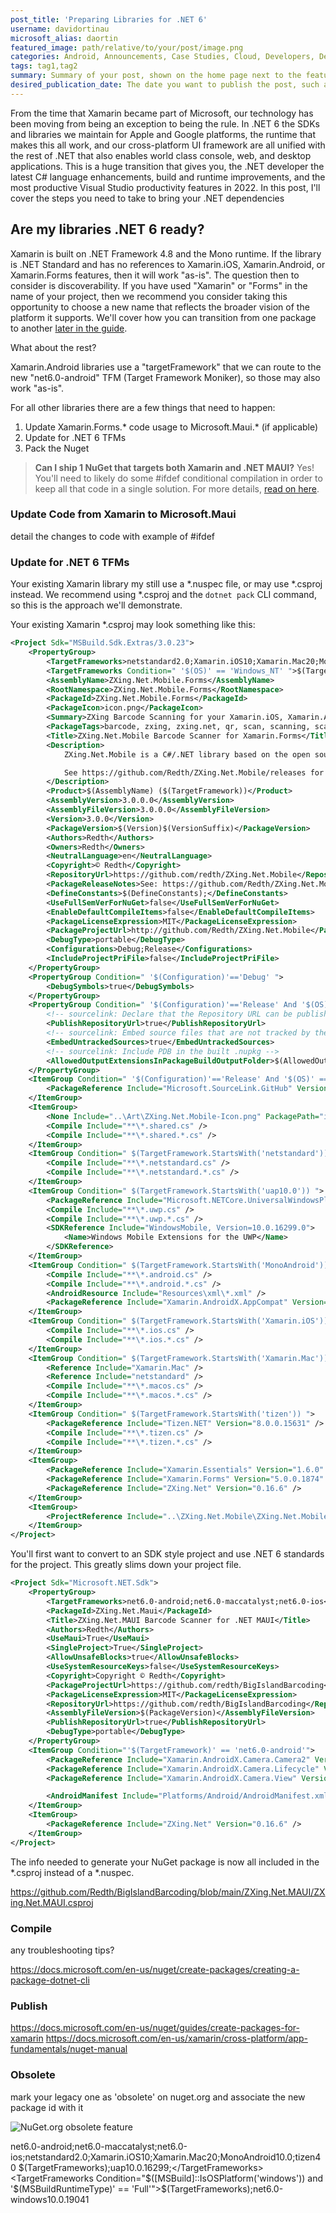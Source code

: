 ```yaml
---
post_title: 'Preparing Libraries for .NET 6'
username: davidortinau
microsoft_alias: daortin
featured_image: path/relative/to/your/post/image.png
categories: Android, Announcements, Case Studies, Cloud, Developers, DevOps, Education, Events, Integrations, iOS, Leadership, macOS, Podcasts, Visual Studio, watchOS, Xamarin Platform, Xamarin.Forms, XAML
tags: tag1,tag2
summary: Summary of your post, shown on the home page next to the featured image
desired_publication_date: The date you want to publish the post, such as 'YYYY-MM-DD'
---
```


From the time that Xamarin became part of Microsoft, our technology has been moving from being an exception to being the rule. In .NET 6 the SDKs and libraries we maintain for Apple and Google platforms, the runtime that makes this all work, and our cross-platform UI framework are all unified with the rest of .NET that also enables world class console, web, and desktop applications. This is a huge transition that gives you, the .NET developer the latest C# language enhancements, build and runtime improvements, and the most productive Visual Studio productivity features in 2022. In this post, I'll cover the steps you need to take to bring your .NET dependencies

## Are my libraries .NET 6 ready?

Xamarin is built on .NET Framework 4.8 and the Mono runtime. If the library is .NET Standard and has no references to Xamarin.iOS, Xamarin.Android, or Xamarin.Forms features, then it will work "as-is". The question then to consider is discoverability. If you have used "Xamarin" or "Forms" in the name of your project, then we recommend you consider taking this opportunity to choose a new name that reflects the broader vision of the platform it supports. We'll cover how you can transition from one package to another [later in the guide](#obsolete).

What about the rest? 

Xamarin.Android libraries use a "targetFramework" that we can route to the new "net6.0-android" TFM (Target Framework Moniker), so those may also work "as-is".

For all other libraries there are a few things that need to happen:

1. Update Xamarin.Forms.* code usage to Microsoft.Maui.* (if applicable)
2. Update for .NET 6 TFMs
3. Pack the Nuget

> **Can I ship 1 NuGet that targets both Xamarin and .NET MAUI?** Yes! You'll need to likely do some #ifdef conditional compilation in order to keep all that code in a single solution. For more details, [read on here]().

### Update Code from Xamarin to Microsoft.Maui

detail the changes to code with example of #ifdef

### Update for .NET 6 TFMs

Your existing Xamarin library my still use a *.nuspec file, or may use *.csproj instead. We recommend using *.csproj and the `dotnet pack` CLI command, so this is the approach we'll demonstrate. 

Your existing Xamarin *.csproj may look something like this:

```xml
<Project Sdk="MSBuild.Sdk.Extras/3.0.23">
	<PropertyGroup>
		<TargetFrameworks>netstandard2.0;Xamarin.iOS10;Xamarin.Mac20;MonoAndroid10.0;tizen40</TargetFrameworks>
		<TargetFrameworks Condition=" '$(OS)' == 'Windows_NT' ">$(TargetFrameworks);uap10.0.16299;</TargetFrameworks>
		<AssemblyName>ZXing.Net.Mobile.Forms</AssemblyName>
		<RootNamespace>ZXing.Net.Mobile.Forms</RootNamespace>
		<PackageId>ZXing.Net.Mobile.Forms</PackageId>
		<PackageIcon>icon.png</PackageIcon>
		<Summary>ZXing Barcode Scanning for your Xamarin.iOS, Xamarin.Android and Windows Universal apps!</Summary>
		<PackageTags>barcode, zxing, zxing.net, qr, scan, scanning, scanner</PackageTags>
		<Title>ZXing.Net.Mobile Barcode Scanner for Xamarin.Forms</Title>
		<Description>
			ZXing.Net.Mobile is a C#/.NET library based on the open source Barcode Library: ZXing (Zebra Crossing), using the ZXing.Net Port. It works with Xamarin.iOS, Xamarin.Android, Tizen and Windows Universal (UWP). The goal of ZXing.Net.Mobile is to make scanning barcodes as effortless and painless as possible in your own applications.

			See https://github.com/Redth/ZXing.Net.Mobile/releases for release notes.
		</Description>
		<Product>$(AssemblyName) ($(TargetFramework))</Product>
		<AssemblyVersion>3.0.0.0</AssemblyVersion>
		<AssemblyFileVersion>3.0.0.0</AssemblyFileVersion>
		<Version>3.0.0</Version>
		<PackageVersion>$(Version)$(VersionSuffix)</PackageVersion>
		<Authors>Redth</Authors>
		<Owners>Redth</Owners>
		<NeutralLanguage>en</NeutralLanguage>
		<Copyright>© Redth</Copyright>
		<RepositoryUrl>https://github.com/redth/ZXing.Net.Mobile</RepositoryUrl>
		<PackageReleaseNotes>See: https://github.com/Redth/ZXing.Net.Mobile/releases</PackageReleaseNotes>
		<DefineConstants>$(DefineConstants);</DefineConstants>
		<UseFullSemVerForNuGet>false</UseFullSemVerForNuGet>
		<EnableDefaultCompileItems>false</EnableDefaultCompileItems>
		<PackageLicenseExpression>MIT</PackageLicenseExpression>
		<PackageProjectUrl>http://github.com/Redth/ZXing.Net.Mobile</PackageProjectUrl>
		<DebugType>portable</DebugType>
		<Configurations>Debug;Release</Configurations>
		<IncludeProjectPriFile>false</IncludeProjectPriFile>
	</PropertyGroup>
	<PropertyGroup Condition=" '$(Configuration)'=='Debug' ">
		<DebugSymbols>true</DebugSymbols>
	</PropertyGroup>
	<PropertyGroup Condition=" '$(Configuration)'=='Release' And '$(OS)' == 'Windows_NT' ">
		<!-- sourcelink: Declare that the Repository URL can be published to NuSpec -->
		<PublishRepositoryUrl>true</PublishRepositoryUrl>
		<!-- sourcelink: Embed source files that are not tracked by the source control manager to the PDB -->
		<EmbedUntrackedSources>true</EmbedUntrackedSources>
		<!-- sourcelink: Include PDB in the built .nupkg -->
		<AllowedOutputExtensionsInPackageBuildOutputFolder>$(AllowedOutputExtensionsInPackageBuildOutputFolder);.pdb</AllowedOutputExtensionsInPackageBuildOutputFolder>
	</PropertyGroup>
	<ItemGroup Condition=" '$(Configuration)'=='Release' And '$(OS)' == 'Windows_NT' ">
		<PackageReference Include="Microsoft.SourceLink.GitHub" Version="1.0.0" PrivateAssets="All" />
	</ItemGroup>
	<ItemGroup>
		<None Include="..\Art\ZXing.Net.Mobile-Icon.png" PackagePath="icon.png" Pack="true" />
		<Compile Include="**\*.shared.cs" />
		<Compile Include="**\*.shared.*.cs" />
	</ItemGroup>
	<ItemGroup Condition=" $(TargetFramework.StartsWith('netstandard')) ">
		<Compile Include="**\*.netstandard.cs" />
		<Compile Include="**\*.netstandard.*.cs" />
	</ItemGroup>
	<ItemGroup Condition=" $(TargetFramework.StartsWith('uap10.0')) ">
		<PackageReference Include="Microsoft.NETCore.UniversalWindowsPlatform" Version="6.2.11" />
		<Compile Include="**\*.uwp.cs" />
		<Compile Include="**\*.uwp.*.cs" />
		<SDKReference Include="WindowsMobile, Version=10.0.16299.0">
			<Name>Windows Mobile Extensions for the UWP</Name>
		</SDKReference>
	</ItemGroup>
	<ItemGroup Condition=" $(TargetFramework.StartsWith('MonoAndroid')) ">
		<Compile Include="**\*.android.cs" />
		<Compile Include="**\*.android.*.cs" />
		<AndroidResource Include="Resources\xml\*.xml" />
		<PackageReference Include="Xamarin.AndroidX.AppCompat" Version="1.2.0.6" />
	</ItemGroup>
	<ItemGroup Condition=" $(TargetFramework.StartsWith('Xamarin.iOS')) ">
		<Compile Include="**\*.ios.cs" />
		<Compile Include="**\*.ios.*.cs" />
	</ItemGroup>
	<ItemGroup Condition=" $(TargetFramework.StartsWith('Xamarin.Mac')) ">
		<Reference Include="Xamarin.Mac" />
		<Reference Include="netstandard" />
		<Compile Include="**\*.macos.cs" />
		<Compile Include="**\*.macos.*.cs" />
	</ItemGroup>
	<ItemGroup Condition=" $(TargetFramework.StartsWith('tizen')) ">
		<PackageReference Include="Tizen.NET" Version="8.0.0.15631" />
		<Compile Include="**\*.tizen.cs" />
		<Compile Include="**\*.tizen.*.cs" />
	</ItemGroup>
	<ItemGroup>
		<PackageReference Include="Xamarin.Essentials" Version="1.6.0" />
		<PackageReference Include="Xamarin.Forms" Version="5.0.0.1874" />
		<PackageReference Include="ZXing.Net" Version="0.16.6" />
	</ItemGroup>
	<ItemGroup>
		<ProjectReference Include="..\ZXing.Net.Mobile\ZXing.Net.Mobile.csproj" />
	</ItemGroup>
</Project>
```

You'll first want to convert to an SDK style project and use .NET 6 standards for the project. This greatly slims down your project file.

```xml
<Project Sdk="Microsoft.NET.Sdk">
	<PropertyGroup>
		<TargetFrameworks>net6.0-android;net6.0-maccatalyst;net6.0-ios</TargetFrameworks>
		<PackageId>ZXing.Net.Maui</PackageId>
		<Title>ZXing.Net.MAUI Barcode Scanner for .NET MAUI</Title>
		<Authors>Redth</Authors>
		<UseMaui>True</UseMaui>
		<SingleProject>True</SingleProject>
		<AllowUnsafeBlocks>true</AllowUnsafeBlocks>
		<UseSystemResourceKeys>false</UseSystemResourceKeys>
		<Copyright>Copyright © Redth</Copyright>
		<PackageProjectUrl>https://github.com/redth/BigIslandBarcoding</PackageProjectUrl>
		<PackageLicenseExpression>MIT</PackageLicenseExpression>
		<RepositoryUrl>https://github.com/redth/BigIslandBarcoding</RepositoryUrl>
		<AssemblyFileVersion>$(PackageVersion)</AssemblyFileVersion>
		<PublishRepositoryUrl>true</PublishRepositoryUrl>
		<DebugType>portable</DebugType>
	</PropertyGroup>
	<ItemGroup Condition="'$(TargetFramework)' == 'net6.0-android'">
		<PackageReference Include="Xamarin.AndroidX.Camera.Camera2" Version="1.0.1.1" />
		<PackageReference Include="Xamarin.AndroidX.Camera.Lifecycle" Version="1.0.1.1" />
		<PackageReference Include="Xamarin.AndroidX.Camera.View" Version="1.0.0.5-alpha20" />

		<AndroidManifest Include="Platforms/Android/AndroidManifest.xml" />
	</ItemGroup>
	<ItemGroup>
		<PackageReference Include="ZXing.Net" Version="0.16.6" />
	</ItemGroup>
</Project>
```

The info needed to generate your NuGet package is now all included in the *.csproj instead of a *.nuspec.

https://github.com/Redth/BigIslandBarcoding/blob/main/ZXing.Net.MAUI/ZXing.Net.MAUI.csproj

### Compile

any troubleshooting tips?

https://docs.microsoft.com/en-us/nuget/create-packages/creating-a-package-dotnet-cli

### Publish


https://docs.microsoft.com/en-us/nuget/guides/create-packages-for-xamarin
https://docs.microsoft.com/en-us/xamarin/cross-platform/app-fundamentals/nuget-manual

### Obsolete

mark your legacy one as 'obsolete' on nuget.org and associate the new package id with it

![NuGet.org obsolete feature](images/nuget-obsolete.png)

<TargetFrameworks>net6.0-android;net6.0-maccatalyst;net6.0-ios;netstandard2.0;Xamarin.iOS10;Xamarin.Mac20;MonoAndroid10.0;tizen40</TargetFrameworks>
<TargetFrameworks Condition=" '$(OS)' == 'Windows_NT' ">$(TargetFrameworks);uap10.0.16299;</TargetFrameworks>
<TargetFrameworks Condition="$([MSBuild]::IsOSPlatform('windows')) and '$(MSBuildRuntimeType)' == 'Full'">$(TargetFrameworks);net6.0-windows10.0.19041</TargetFrameworks>
	